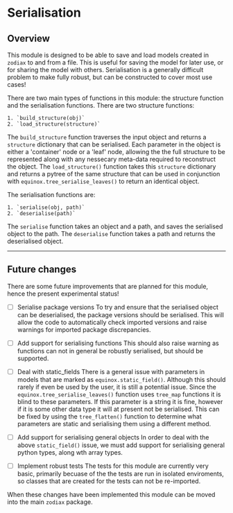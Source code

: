 # Serialisation

## Overview

This module is designed to be able to save and load models created in `zodiax` to and from a file. This is useful for saving the model for later use, or for sharing the model with others. Serialisation is a generally difficult problem to make fully robust, but can be constructed to cover most use cases!

There are two main types of functions in this module: the structure function and the serialisation functions. There are two structure functions:

    1. `build_structure(obj)`
    2. `load_structure(structure)`

The `build_structure` function traverses the input object and returns a `structure` dictionary that can be serialised. Each parameter in the object is either a 'container' node or a 'leaf' node, allowing the the full structure to be represented along with any nessecary meta-data required to reconstruct the object. The `load_structure()` function takes this `structure` dictionary and returns a pytree of the same structure that can be used in conjunction with `equinox.tree_serialise_leaves()` to return an identical object.

The serialisation functions are:

    1. `serialise(obj, path)`
    2. `deserialise(path)`

The `serialise` function takes an object and a path, and saves the serialised object to the path. The `deserialise` function takes a path and returns the deserialised object.

---

## Future changes

There are some future improvements that are planned for this module, hence the present experimental status!

- [ ] Serialise package versions
To try and ensure that the serialised object can be deserialised, the package versions should be serialised. This will allow the code to automatically check imported versions and raise warnings for imported package discrepancies.

- [ ] Add support for serialising functions
This should also raise warning as functions can not in general be robustly serialised, but should be supported.

- [ ] Deal with static_fields
There is a general issue with parameters in models that are marked as `equinox.static_field()`. Although this should rarely if even be used by the user, it is still a potential issue. Since the `equinox.tree_serialise_leaves()` function uses `tree_map` functions it is blind to these parameters. If this parameter is a string it is fine, however if it is some other data type it will at present not be serialised. This can be fixed by using the `tree_flatten()` function to determine what parameters are static and serialising them using a different method.

- [ ] Add support for serialising general objects
In order to deal with the above `static_field()` issue, we must add support for serialising general python types, along wth array types.

- [ ] Implement robust tests
The tests for this module are currently very basic, primarily becuase of the the tests are run in isolated enviroments, so classes that are created for the tests can not be re-imported.

When these changes have been implemented this module can be moved into the main `zodiax` package.